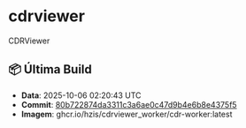 # cdrviewer
CDRViewer

## 📦 Última Build

- **Data**: 2025-10-06 02:20:43 UTC
- **Commit**: [80b722874da3311c3a6ae0c47d9b4e6b8e4375f5](https://github.com/hzis/cdrviewer_worker/commit/80b722874da3311c3a6ae0c47d9b4e6b8e4375f5)
- **Imagem**: ghcr.io/hzis/cdrviewer_worker/cdr-worker:latest

